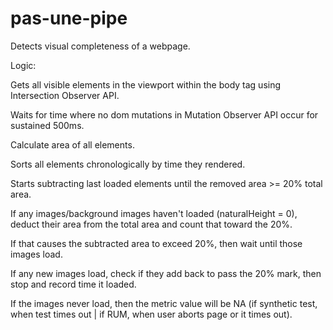 # pas-une-pipe

Detects visual completeness of a webpage.


Logic: 

Gets all visible elements in the viewport within the body tag using Intersection Observer API. 

Waits for time where no dom mutations in Mutation Observer API occur for sustained 500ms. 

Calculate area of all elements. 

Sorts all elements chronologically by time they rendered. 

Starts subtracting last loaded elements until the removed area >= 20% total area. 

If any images/background images haven't loaded (naturalHeight = 0), deduct their area from the total area and count that toward the 20%. 

If that causes the subtracted area to exceed 20%, then wait until those images load.

If any new images load, check if they add back to pass the 20% mark, then stop and record time it loaded.  

If the images never load, then the metric value will be NA (if synthetic test, when test times out | if RUM, when user aborts page or it times out).
